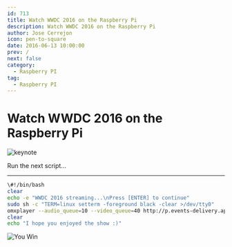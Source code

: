 ```yaml
---
id: 713
title: Watch WWDC 2016 on the Raspberry Pi
description: Watch WWDC 2016 on the Raspberry Pi
author: Jose Cerrejon
icon: pen-to-square
date: 2016-06-13 10:00:00
prev: /
next: false
category:
  - Raspberry PI
tag:
  - Raspberry PI
---
```


# Watch WWDC 2016 on the Raspberry Pi

![keynote](/images/2016/06/wwdc1606.png)

Run the next script...

- - -
```bash
\#!/bin/bash
clear
echo -e "WWDC 2016 streaming...\nPress [ENTER] to continue"
sudo sh -c "TERM=linux setterm -foreground black -clear >/dev/tty0"
omxplayer --audio_queue=10 --video_queue=40 http://p.events-delivery.apple.com.edgesuite.net/15pijbnaefvpoijbaefvpihb06/m3u8/atv_mvp.m3u8
clear
echo "I hope you enjoyed the show :)"
```

![You Win](/images/yeah.jpg)